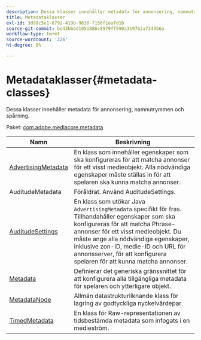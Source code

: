```yaml
---
description: Dessa klasser innehåller metadata för annonsering, namnutrymmen och spårning.
title: Metadataklasser
exl-id: 3d98c5e1-6792-419b-9638-f156f1eafd1b
source-git-commit: be43bbbd1051886c8979ff590a3197b2a7249b6a
workflow-type: tm+mt
source-wordcount: '226'
ht-degree: 0%

---
```


# Metadataklasser{#metadata-classes}

Dessa klasser innehåller metadata för annonsering, namnutrymmen och spårning.

Paket: [com.adobe.mediacore.metadata](https://help.adobe.com/en_US/primetime/api/psdk/javadoc_1.4/com/adobe/mediacore/metadata/package-summary.html)

| Namn | Beskrivning |
|---|---|
| [AdvertisingMetadata](https://help.adobe.com/en_US/primetime/api/psdk/javadoc_1.4/com/adobe/mediacore/metadata/AdvertisingMetadata.html) | En klass som innehåller egenskaper som ska konfigureras för att matcha annonser för ett visst medieobjekt. Alla nödvändiga egenskaper måste ställas in för att spelaren ska kunna matcha annonser. |
| AuditudeMetadata | Föråldrat. Använd AuditudeSettings. |
| [AuditudeSettings](https://help.adobe.com/en_US/primetime/api/psdk/javadoc_1.4/com/adobe/mediacore/metadata/AuditudeSettings.html) | En klass som utökar Java `AdvertisingMetadata` specifikt för fras. Tillhandahåller egenskaper som ska konfigureras för att matcha Phrase-annonser för ett visst medieobjekt. Du måste ange alla nödvändiga egenskaper, inklusive zon-ID, medie-ID och URL för annonsserver, för att konfigurera spelaren för att kunna matcha annonser. |
| [Metadata](https://help.adobe.com/en_US/primetime/api/psdk/javadoc_1.4/com/adobe/mediacore/metadata/Metadata.html) | Definierar det generiska gränssnittet för att konfigurera alla tillgängliga metadata för spelaren och ytterligare objekt. |
| [MetadataNode](https://help.adobe.com/en_US/primetime/api/psdk/javadoc_1.4/com/adobe/mediacore/metadata/MetadataNode.html) | Allmän datastrukturliknande klass för lagring av godtyckliga nyckelvärdepar. |
| [TimedMetadata](https://help.adobe.com/en_US/primetime/api/psdk/javadoc_1.4/com/adobe/mediacore/metadata/TimedMetadata.html) | En klass för Raw-representationen av tidsbestämda metadata som infogats i en medieström. |
